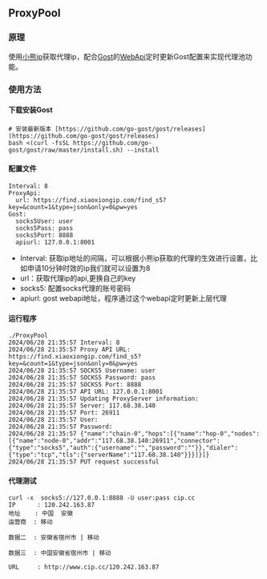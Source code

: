 ## ProxyPool

### 原理

使用[小熊ip](https://www.xiaoxiongip.com/)获取代理ip，配合[Gost](https://github.com/go-gost/gost)的[WebApi](https://gost.run/tutorials/api/overview/)定时更新Gost配置来实现代理池功能。


### 使用方法

#### 下载安装Gost

```
# 安装最新版本 [https://github.com/go-gost/gost/releases](https://github.com/go-gost/gost/releases)
bash <(curl -fsSL https://github.com/go-gost/gost/raw/master/install.sh) --install
```

#### 配置文件
```
Interval: 8
ProxyApi:
  url: https://find.xiaoxiongip.com/find_s5?key=&count=1&type=json&only=0&pw=yes
Gost:
  socks5User: user
  socks5Pass: pass
  socks5Port: 8888
  apiurl: 127.0.0.1:8001
```

- Interval: 获取ip地址的间隔，可以根据小熊ip获取的代理的生效进行设置，比如申请10分钟时效的ip我们就可以设置为8
- url：获取代理ip的api,更换自己的key
- socks5: 配置socks代理的账号密码
- apiurl: gost webapi地址，程序通过这个webapi定时更新上层代理

#### 运行程序

```
./ProxyPool 
2024/06/28 21:35:57 Interval: 8
2024/06/28 21:35:57 Proxy API URL: https://find.xiaoxiongip.com/find_s5?key=&count=1&type=json&only=0&pw=yes
2024/06/28 21:35:57 SOCKS5 Username: user
2024/06/28 21:35:57 SOCKS5 Password: pass
2024/06/28 21:35:57 SOCKS5 Port: 8888
2024/06/28 21:35:57 API URL: 127.0.0.1:8001
2024/06/28 21:35:57 Updating ProxyServer information:
2024/06/28 21:35:57 Server: 117.68.38.140
2024/06/28 21:35:57 Port: 26911
2024/06/28 21:35:57 User: 
2024/06/28 21:35:57 Password: 
2024/06/28 21:35:57 {"name":"chain-0","hops":[{"name":"hop-0","nodes":[{"name":"node-0","addr":"117.68.38.140:26911","connector":{"type":"socks5","auth":{"username":"","password":""}},"dialer":{"type":"tcp","tls":{"serverName":"117.68.38.140"}}}]}]}
2024/06/28 21:35:57 PUT request successful
```

#### 代理测试
```
curl -x  socks5://127.0.0.1:8888 -U user:pass cip.cc
IP      : 120.242.163.87
地址    : 中国  安徽  
运营商  : 移动

数据二  : 安徽省宿州市 | 移动

数据三  : 中国安徽省宿州市 | 移动

URL     : http://www.cip.cc/120.242.163.87

```
